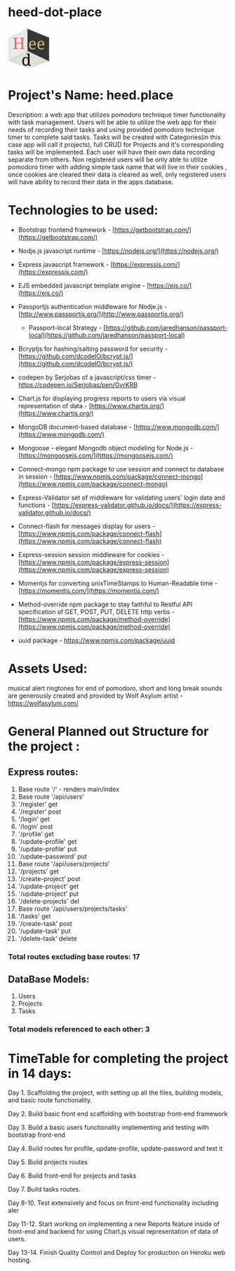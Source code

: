# heed-dot-place
![heed.place logo](logo.png)
# Project&#39;s Name: heed.place

Description: a web app that utilizes pomodoro technique timer functionality with task management. Users will be able to utilize the web app for their needs of recording their tasks and using provided pomodoro technique timer to complete said tasks. Tasks will be created with Categories(in this case app will call it projects), full CRUD for Projects and it&#39;s corresponding tasks will be implemented. Each user will have their own data recording separate from others. Non registered users will be only able to utilize pomodoro timer with adding simple task name that will live in their cookies , once cookies are cleared their data is cleared as well, only registered users will have ability to record their data in the apps database.

# Technologies to be used:

- Bootstrap frontend framework - [https://getbootstrap.com/](https://getbootstrap.com/)
- Nodje.js javascript runtime - [https://nodejs.org/](https://nodejs.org/)
- Express javascript framework - [https://expressjs.com/](https://expressjs.com/)
- EJS embedded javascript template engine - [https://ejs.co/](https://ejs.co/)
- Passportjs authentication middleware for Nodje.js - [http://www.passportjs.org/](http://www.passportjs.org/)
  - Passport-local Strategy - [https://github.com/jaredhanson/passport-local](https://github.com/jaredhanson/passport-local)

- Bcryptjs for hashing/salting password for security - [https://github.com/dcodeIO/bcrypt.js/](https://github.com/dcodeIO/bcrypt.js/)
- codepen by Serjobas of a javascript/css timer - https://codepen.io/Serjobas/pen/GvrKRB
- Chart.js for displaying progress reports to users via visual representation of data - [https://www.chartjs.org/](https://www.chartjs.org/)
- MongoDB document-based database - [https://www.mongodb.com/](https://www.mongodb.com/)
- Mongoose - elegant Mongodb object modeling for Node.js - [https://mongoosejs.com/](https://mongoosejs.com/)
- Connect-mongo npm package to use session and connect to database in session - [https://www.npmjs.com/package/connect-mongo](https://www.npmjs.com/package/connect-mongo)
- Express-Validator set of middleware for validating users&#39; login data and functions - [https://express-validator.github.io/docs/](https://express-validator.github.io/docs/)
- Connect-flash for messages display for users - [https://www.npmjs.com/package/connect-flash](https://www.npmjs.com/package/connect-flash)
- Express-session session middleware for cookies - [https://www.npmjs.com/package/express-session](https://www.npmjs.com/package/express-session)
- Momentjs for converting unixTimeStamps to Human-Readable time - [https://momentjs.com/](https://momentjs.com/)
- Method-override npm package to stay faithful to Restful API specification of GET, POST, PUT, DELETE http verbs - [https://www.npmjs.com/package/method-override](https://www.npmjs.com/package/method-override)
- uuid package - https://www.npmjs.com/package/uuid

# Assets Used:
musical alert ringtones for end of pomodoro, short and long break sounds are generously created and provided by Wolf Asylum artist - https://wolfasylum.com/

# General Planned out Structure for the project :

## Express routes:

1. Base route &#39;/&#39; - renders main/index
2. Base route &#39;/api/users&#39;
3. &#39;/register&#39; get
4. &#39;/register&#39; post
5. &#39;/login&#39; get
6. &#39;/login&#39; post
7. &#39;/profile&#39; get
8. &#39;/update-profile&#39; get
9. &#39;/update-profile&#39; put
10. &#39;/update-password&#39; put
11. Base route &#39;/api/users/projects&#39;
12. &#39;/projects&#39; get
13. &#39;/create-project&#39; post
14. &#39;/update-project&#39; get
15. &#39;/update-project&#39; put
16. &#39;/delete-projects&#39; del
17. Base route &#39;/api/users/projects/tasks&#39;
18. &#39;/tasks&#39; get
19. &#39;/create-task&#39; post
20. &#39;/update-task&#39; put
21. &#39;/delete-task&#39; delete

### Total routes excluding base routes: 17

## DataBase Models:

1. Users
2. Projects
3. Tasks

### Total models referenced to each other: 3

# TimeTable for completing the project in 14 days:

Day 1. Scaffolding the project, with setting up all the files, building models, and basic route functionality.

Day 2. Build basic front end scaffolding with bootstrap front-end framework

Day 3. Build a basic users functionality implementing and testing with bootstrap front-end

Day 4. Build routes for profile, update-profile, update-password and test it

Day 5. Build projects routes

Day 6. Build front-end for projects and tasks

Day 7. Build tasks routes.

Day 8-10. Test extensively and focus on front-end functionality including aler

Day 11-12. Start working on implementing a new Reports feature inside of front-end and backend for using Chart.js visual representation of data of users.

Day 13-14. Finish Quality Control and Deploy for production on Heroku web hosting.
